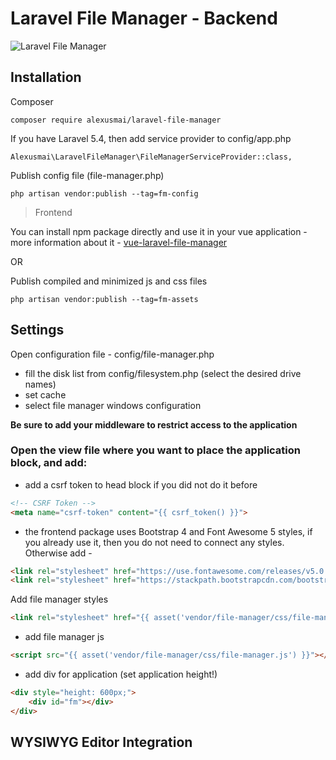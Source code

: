 # Laravel File Manager - Backend

![Laravel File Manager](https://raw.github.com/alexusmai/vue-laravel-file-manager/master/src/assets/laravel-file-manager.gif?raw=true)

## Installation

Composer

```
composer require alexusmai/laravel-file-manager
```

If you have Laravel 5.4, then add service provider to config/app.php

```
Alexusmai\LaravelFileManager\FileManagerServiceProvider::class,
```

Publish config file (file-manager.php)

```
php artisan vendor:publish --tag=fm-config
```

> Frontend

You can install npm package directly and use it in your vue application - more information about it -
[vue-laravel-file-manager](https://github.com/alexusmai/vue-laravel-file-manager)

OR

Publish compiled and minimized js and css files

```
php artisan vendor:publish --tag=fm-assets
```

## Settings

Open configuration file - config/file-manager.php

- fill the disk list from config/filesystem.php (select the desired drive names)
- set cache
- select file manager windows configuration

**Be sure to add your middleware to restrict access to the application**


### Open the view file where you want to place the application block, and add:

- add a csrf token to head block if you did not do it before
```html
<!-- CSRF Token -->
<meta name="csrf-token" content="{{ csrf_token() }}">
```

- the frontend package uses Bootstrap 4 and Font Awesome 5 styles, if you already use it, then you do not need to connect any styles.
 Otherwise add -
 
```html
<link rel="stylesheet" href="https://use.fontawesome.com/releases/v5.0.10/css/all.css">
<link rel="stylesheet" href="https://stackpath.bootstrapcdn.com/bootstrap/4.1.0/css/bootstrap.min.css">
```

Add file manager styles

```html
<link rel="stylesheet" href="{{ asset('vendor/file-manager/css/file-manager.css') }}">
```

- add file manager js
```html
<script src="{{ asset('vendor/file-manager/css/file-manager.js') }}"></script>
```

- add div for application (set application height!)
```html
<div style="height: 600px;">
    <div id="fm"></div>
</div>
```

## WYSIWYG Editor Integration